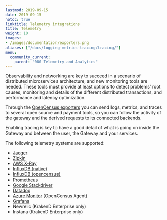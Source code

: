 ```yaml
---
lastmod: 2019-09-15
date: 2019-09-15
notoc: true
linktitle: Telemetry integrations
title: Telemetry
weight: 10
images:
- /images/documentation/exporters.png
aliases: ["/docs/logging-metrics-tracing/tracing/"]
menu:
  community_current:
    parent: "080 Telemetry and Analytics"
---
```

Observability and networking are key to succeed in a scenario of distributed microservices architecture, and new monitoring tools are needed. These tools must provide at least options to detect problems' root causes, monitoring and details of the different distributed transactions, and performance and latency optimization.

Through the [OpenCensus exporters](/docs/telemetry/opencensus/) you can send logs, metrics, and traces to several open source and payment tools, so you can follow the activity of the gateway and the derived requests to its connected backends.

Enabling tracing is key to have a good detail of what is going on inside the Gateway and between the user, the Gateway and your services.

The following telemetry systems are supported:

- [Jaeger](/docs/telemetry/jaeger/)
- [Zipkin](/docs/telemetry/zipkin/)
- [AWS X-Ray](/docs/telemetry/xray/)
- [InfluxDB (native)](/docs/telemetry/influxdb-native/)
- [InfluxDB (opencensus)](/docs/telemetry/influxdb/)
- [Prometheus](/docs/telemetry/prometheus/)
- [Google Stackdriver](/docs/telemetry/stackdriver/)
- [Datadog](/docs/telemetry/datadog/)
- [Azure Monitor](/docs/telemetry/opencensus/) (OpenCensus Agent)
- [Grafana](/docs/extended-metrics/grafana/)
- Newrelic (KrakenD Enterprise only)
- Instana (KrakenD Enterprise only)
